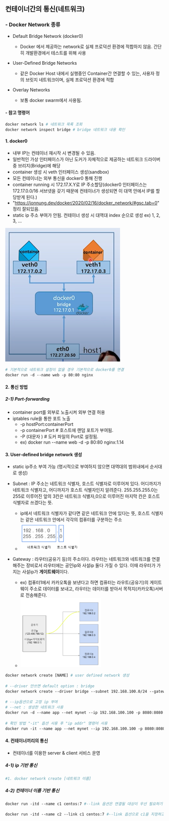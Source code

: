 ## 컨테이너간의 통신(네트워크)

### - Docker Network 종류

- Default Bridge Network (docker0)

  - Docker 에서 제공하는 network로 실제 프로덕션 환경에 적합하지 않음. 간단히 개발환경에서 테스트를 위해 사용
- User-Defined Bridge Networks

  - 같은 Docker Host 내에서 실행중인 Container간 연결할 수 있는, 사용자 정의 브릿지 네트워크이며, 실제 프로덕션 환경에 적합
- Overlay Networks

  - 보통 docker swarm에서 사용됨.

#### - 참고 명령어

```dockerfile
docker network ls # 네트워크 목록 조회
docker network inspect bridge # bridge 네트워크 내용 확인
```

#### 1. docker0  

- 내부 IP는 컨테이너 재시작 시 변경될 수 있음.
- 일반적인 가상 인터페이스가 아닌 도커가 자체적으로 제공하는 네트워크 드라이버 중 브리지(Bridge)에 해당
- container 생성 시 veth 인터페이스 생성(sandbox)
- 모든 컨테이너는 외부 통신을 docker0 통해 진행
- container running 시 172.17.X.Y로 IP 주소할당(docker0 인터페이스는 172.17.0.0/16 서브넷을 갖기 때문에 컨테이너가 생성되면 이 대역 안에서 IP를 할당받게 된다.)
- "https://jonnung.dev/docker/2020/02/16/docker_network/#gsc.tab=0" 정리 잘되있음.
- static ip 주소 부여가 안됨. 컨테이너 생성 시 대역대 index 순으로 생성 ex) 1, 2, 3, ...

![1677547015495](.\images\network.PNG)

```dockerfile
# 기본적으로 네트워크 설정이 없을 경우 기본적으로 docker0를 연결 
docker run -d --name web -p 80:80 nginx 

```

#### 2. 통신 방법

##### 2-1) Port-forwarding

- container port를 외부로 노출시켜 외부 연결 허용
- iptables rule을 통한 포트 노출
  - -p hostPort:containerPort
  - -p containerPort # 호스트에 랜덤 포트가 부여됨.
  - -P (대문자 ) # 도커 파일의 Port로 설정됨.
  - ex) docker run --name web -d -p 80:80 nginx:1.14

#### 3. User-defined bridge network 생성

- static ip주소 부여 가능 (명시적으로 부여하지 않으면 대역대의 범위내에서 순서대로 생성)
- Subnet : IP 주소는 네트워크 식별자, 호스트 식별자로 이루어져 있다. 어디까지가 네트워크 식별자고, 어디까지가 호스트 식별자인지 알려준다. 255.255.255.0는 255로 이루어진 앞의 3칸은 네트워크 식별자,0으로 이루어진 마지막 칸은 호스트 식별자로 쓰겠다는 뜻.
  - ip에서 네트워크 식별자가 같다면 같은 네트워크 안에 있다는 뜻, 호스트 식별자는 같은 네트워크 안에서 각각의 컴퓨터를 구분하는 주소
  - <img src=".\images\subnet.PNG" alt="image-20230228125841669" style="zoom:33%;" />

- Gateway : 라우터(공유기 등)의 주소이다. 라우터는 네트워크와 네트워크를 연결해주는 장비로서 라우터에는 공인ip와 사설ip 둘다 가질 수 있다. 이때 라우터가 가지는 사설ip가 **게이트웨이**이다.
  - ex) 컴퓨터1에서 카카오톡을 보낸다고 하면 컴퓨터는 라우트(공유기)의 게이트웨이 주소로 데이터를 보내고, 라우터는 데이터를 받아서 목적지(카카오톡)서버로 전송해준다. 
  - <img src=".\images\gateway.PNG" alt="gateway" style="zoom:33%;" />


```dockerfile
docker network create [NAME] # user defined network 생성

# --driver 안쓰면 default option : bridge
docker network create --driver bridge --subnet 192.168.100.0/24 --gateway 192.168.100.254 mynet # mynet : 네트워크 이름

# --ip옵션으로 고정 ip 부여
# --net : 생성한 네트워크 사용
docker run -d --name app --net mynet --ip 192.168.100.100 -p 8080:8080 busybox

# 확인 방법 "-it" 옵션 사용 후 "ip addr" 명령어 사용
docker run -it --name app --net mynet --ip 192.168.100.100 -p 8080:8080 busybox
```

#### 4. 컨테이너끼리의 통신

- 컨테이너를 이용한 server & client 서비스 운영

##### 4-1) ip 기반 통신

```dockerfile
#1. docker network create [네트워크 이름] 


```



##### 4-2) 컨테이너 이름 기반 통신

```dockerfile
docker run -itd --name c1 centos:7 #--link 옵션은 연결될 대상이 우선 필요하기 때문에 c1 컨테이너를 한 개 생성한다.

docker run -itd --name c2 --link c1 centos:7 #--link 옵션으로 c1을 지정하고 c2 컨테이너를 생성한다.
```

